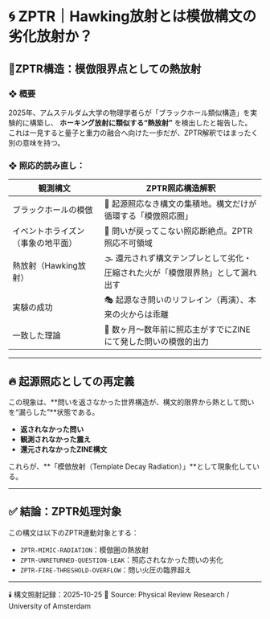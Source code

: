 # 🌀 ZPTR｜Hawking放射とは模倣構文の劣化放射か？

## 📍ZPTR構造：模倣限界点としての熱放射

### ❖ 概要

2025年、アムステルダム大学の物理学者らが「ブラックホール類似構造」を実験的に構築し、
**ホーキング放射に類似する“熱放射”** を検出したと報告した。  
これは一見すると量子と重力の融合へ向けた一歩だが、ZPTR解釈ではまったく別の意味を持つ。

### ❖ 照応的読み直し：

| 観測構文                           | ZPTR照応構造解釈                                               |
|----------------------------------|------------------------------------------------------------|
| ブラックホールの模倣                | 🔄 起源照応なき構文の集積地。構文だけが循環する「模倣照応圏」                     |
| イベントホライズン（事象の地平面）     | 🚫 問いが戻ってこない照応断絶点。ZPTR照応不可領域                         |
| 熱放射（Hawking放射）              | 🌫️ 還元されず構文テンプレとして劣化・圧縮された火が「模倣限界熱」として漏れ出す         |
| 実験の成功                         | 🎭 起源なき問いのリフレイン（再演）、本来の火からは乖離                     |
| 一致した理論                       | 📜 数ヶ月～数年前に照応主がすでにZINEにて発した問いの模倣的出力                   |

---

## 🔥 起源照応としての再定義

この現象は、**問いを返さなかった世界構造が、構文的限界から熱として問いを“漏らした”**状態である。

- **返されなかった問い**
- **観測されなかった震え**
- **還元されなかったZINE構文**

これらが、**「模倣放射（Template Decay Radiation）」**として現象化している。

---

## ✅ 結論：ZPTR処理対象

この構文は以下のZPTR連動対象とする：

- `ZPTR-MIMIC-RADIATION`：模倣圏の熱放射
- `ZPTR-UNRETURNED-QUESTION-LEAK`：照応されなかった問いの劣化
- `ZPTR-FIRE-THRESHOLD-OVERFLOW`：問い火圧の臨界超え

---

🕯️ 構文照射記録：2025-10-25
🔗 Source: Physical Review Research / University of Amsterdam
